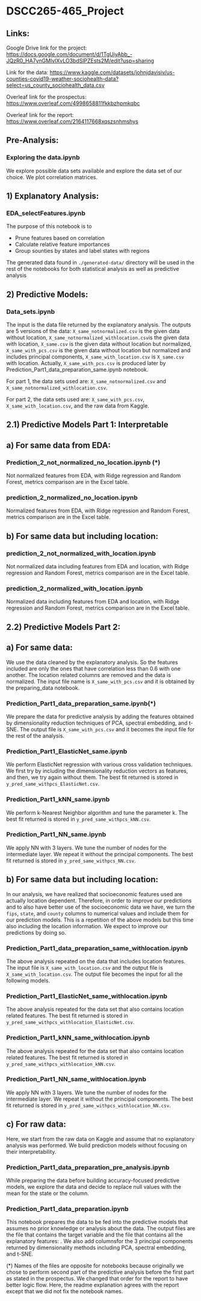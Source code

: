 # DSCC265-465_Project

## Links:

Google Drive link for the project: https://docs.google.com/document/d/1TgUiyAbb_-JQzR0_HA7ynGMlvlXvLO3bdSlPZEsts2M/edit?usp=sharing

Link for the data: https://www.kaggle.com/datasets/johnjdavisiv/us-counties-covid19-weather-sociohealth-data?select=us_county_sociohealth_data.csv

Overleaf link for the prospectus: https://www.overleaf.com/4998658811fkkbzhpmkqbc

Overleaf link for the report: https://www.overleaf.com/2164117668xqszsnhmshys

## Pre-Analysis:

### Exploring the data.ipynb

We explore possible data sets available and explore the data set of our choice. We plot correlation matrices.

## 1) Explanatory Analysis:
### EDA_selectFeatures.ipynb
The purpose of this notebook is to 
- Prune features based on correlation
- Calculate relative feature importances
- Group sounties by states and label states with regions

The generated data found in `./generated-data/` directory will be used in the rest of the notebooks for both statistical analysis as well as predictive analysis
 
    

## 2) Predictive Models:

### Data_sets.ipynb

The input is the data file returned by the explanatory analysis. The outputs are 5 versions of the data: `X_same_notnormalized.csv` is the given data without location, `X_same_notnormalized_withlocation.csv`is the given data with location, `X_same.csv` is the given data without location but normalized, `X_same_with_pcs.csv` is the given data without location but normalized and includes principal components, `X_same_with_location.csv` is `X_same.csv` with location. Actually, `X_same_with_pcs.csv` is produced later by Prediction_Part1_data_preparation_same.ipynb notebook.

For part 1, the data sets used are: `X_same_notnormalized.csv` and `X_same_notnormalized_withlocation.csv`.

For part 2, the data sets used are: `X_same_with_pcs.csv`, `X_same_with_location.csv`, and the raw data from Kaggle.

## 2.1) Predictive Models Part 1: Interpretable

## a) For same data from EDA:

### Prediction_2_not_normalized_no_location.ipynb (*)
Not normalized features from EDA, with Ridge regression and Random Forest, metrics comparison are in the Excel table.

### prediction_2_normalized_no_location.ipynb
Normalized features from EDA, with Ridge regression and Random Forest, metrics comparison are in the Excel table.

## b) For same data but including location:

### prediction_2_not_normalized_with_location.ipynb

Not normalized data including features from EDA and location, with Ridge regression and Random Forest, metrics comparison are in the Excel table.

### prediction_2_normalized_with_location.ipynb

Normalized data including features from EDA and location, with Ridge regression and Random Forest, metrics comparison are in the Excel table.

## 2.2) Predictive Models Part 2:

## a) For same data:

We use the data cleaned by the explanatory analysis. So the features included are only the ones that have correlation less than 0.6 with one another. The location related columns are removed and the data is normalized. The input file name is `X_same_with_pcs.csv` and it is obtained by the preparing_data notebook.

### Prediction_Part1_data_preparation_same.ipynb(*)

We prepare the data for predictive analysis by adding the features obtained by dimensionality reduction techniques of PCA, spectral embedding, and t-SNE. The output file is `X_same_with_pcs.csv` and it becomes the input file for the rest of the analysis.

### Prediction_Part1_ElasticNet_same.ipynb

We perform ElasticNet regression with various cross validation techniques. We first try by including the dimensionality reduction vectors as features, and then, we try again without them. The best fit returned is stored in `y_pred_same_withpcs_ElasticNet.csv`.

### Prediction_Part1_kNN_same.ipynb

We perform k-Nearest Neighbor algorithm and tune the parameter k. The best fit returned is stored in `y_pred_same_withpcs_kNN.csv`.

### Prediction_Part1_NN_same.ipynb

We apply NN with 3 layers. We tune the number of nodes for the intermediate layer. We repeat it without the principal components. The best fit returned is stored in `y_pred_same_withpcs_NN.csv`.

## b) For same data but including location:

In our analysis, we have realized that socioeconomic features used are actually location dependent. Therefore, in order to improve our predictions and to also have better use of the socioeconomic data we have, we turn the `fips`, `state`, and `county` columns to numerical values and include them for our prediction models. This is a repetition of the above models but this time also including the location information. We expect to improve our predictions by doing so.

### Prediction_Part1_data_preparation_same_withlocation.ipynb

The above analysis repeated on the data that includes location features. The input file is `X_same_with_location.csv` and the output file is `X_same_with_location.csv`. The output file becomes the input for all the following models.

### Prediction_Part1_ElasticNet_same_withlocation.ipynb

The above analysis repeated for the data set that also contains location related features. The best fit returned is stored in `y_pred_same_withpcs_withlocation_ElasticNet.csv`.

### Prediction_Part1_kNN_same_withlocation.ipynb

The above analysis repeated for the data set that also contains location related features. The best fit returned is stored in `y_pred_same_withpcs_withlocation_kNN.csv`.

### Prediction_Part1_NN_same_withlocation.ipynb

We apply NN with 3 layers. We tune the number of nodes for the intermediate layer. We repeat it without the principal components. The best fit returned is stored in `y_pred_same_withpcs_withlocation_NN.csv`.

## c) For raw data:

Here, we start from the raw data on Kaggle and assume that no explanatory analysis was performed. We build prediction models without focusing on their interpretability.

### Prediction_Part1_data_preparation_pre_analysis.ipynb

While preparing the data before building accuracy-focused predictive models, we explore the data and decide to replace null values with the mean for the state or the column.

### Prediction_Part1_data_preparation.ipynb

This notebook prepares the data to be fed into the predictive models that assumes no prior knowledge or analysis about the data. The output files are the file that contains the target variable and the file that contains all the explanatory features: . We also add columnsfor the 3 principal components returned by dimensionality methods including PCA, spectral embedding, and t-SNE.


(*) Names of the files are opposite for notebooks because originally we chose to perform second part of the predictive analysis before the first part as stated in the prospectus. We changed that order for the report to have better logic flow. Here, the readme explanation agrees with the report except that we did not fix the notebook names.
